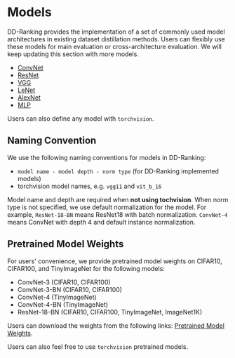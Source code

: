 # Models

DD-Ranking provides the implementation of a set of commonly used model architectures in existing dataset distillation methods. Users can flexibly use these models for main evaluation or cross-architecture evaluation. We will keep updating this section with more models.

- [ConvNet](convnet.md)
- [ResNet](resnet.md)
- [VGG](vgg.md)
- [LeNet](lenet.md)
- [AlexNet](alexnet.md)
- [MLP](mlp.md)

Users can also define any model with `torchvision`.

## Naming Convention

We use the following naming conventions for models in DD-Ranking:

- `model name - model depth - norm type` (for DD-Ranking implemented models)
- torchvision model names, e.g. `vgg11` and `vit_b_16`

Model name and depth are required when **not using tochvision**. When norm type is not specified, we use default normalization for the model. For example, `ResNet-18-BN` means ResNet18 with batch normalization. `ConvNet-4` means ConvNet with depth 4 and default instance normalization.

## Pretrained Model Weights

For users' convenience, we provide pretrained model weights on CIFAR10, CIFAR100, and TinyImageNet for the following models:
- ConvNet-3 (CIFAR10, CIFAR100)
- ConvNet-3-BN (CIFAR10, CIFAR100)
- ConvNet-4 (TinyImageNet)
- ConvNet-4-BN (TinyImageNet)
- ResNet-18-BN (CIFAR10, CIFAR100, TinyImageNet, ImageNet1K)

Users can download the weights from the following links: [Pretrained Model Weights](https://drive.google.com/drive/folders/19OnR85PRs3TZk8xS8XNr9hiokfsML4m2?usp=sharing).

Users can also feel free to use `torchvision` pretrained models.
